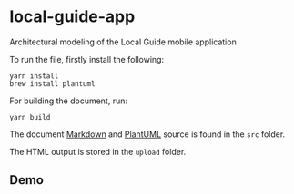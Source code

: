 # local-guide-app
Architectural modeling of the Local Guide mobile application

To run the file, firstly install the following:

```
yarn install
brew install plantuml
```

For building the document, run:

```
yarn build
```

The document [Markdown](https://www.markdownguide.org/cheat-sheetplan) and [PlantUML](https://plantuml.com/) source is found in the `src` folder.

The HTML output is stored in the `upload` folder.

## Demo
